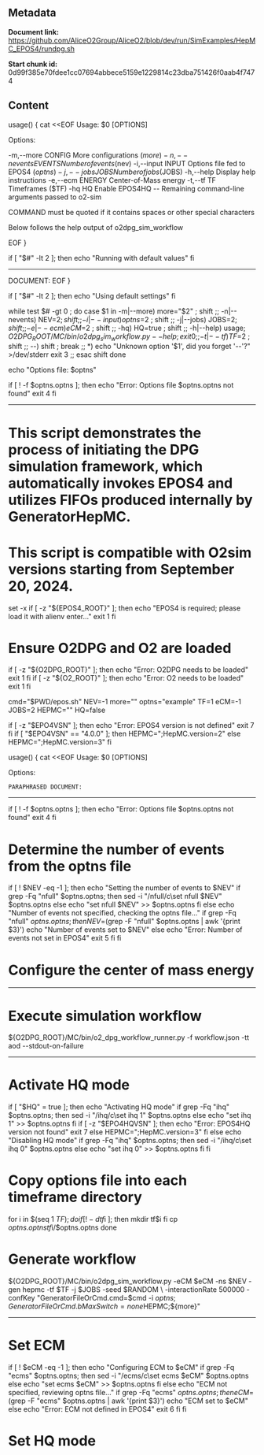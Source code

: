 ## Metadata

**Document link:** https://github.com/AliceO2Group/AliceO2/blob/dev/run/SimExamples/HepMC_EPOS4/rundpg.sh

**Start chunk id:** 0d99f385e70fdee1cc07694abbece5159e1229814c23dba751426f0aab4f7474

## Content

usage()
{
    cat <<EOF
Usage: $0 [OPTIONS]

Options:

  -m,--more    CONFIG      More configurations ($more)
  -n,--nevents EVENTS      Number of events ($nev)
  -i,--input   INPUT       Options file fed to EPOS4 ($optns)
  -j,--jobs    JOBS        Number of jobs ($JOBS)
  -h,--help                Display help instructions
  -e,--ecm     ENERGY      Center-of-Mass energy
  -t,--tf      TF          Timeframes ($TF)
  -hq          HQ          Enable EPOS4HQ
  --                       Remaining command-line arguments passed to o2-sim

COMMAND must be quoted if it contains spaces or other special
characters

Below follows the help output of o2dpg_sim_workflow

EOF
}

if [ "$#" -lt 2 ]; then
    echo "Running with default values"
fi

---

DOCUMENT:
    EOF
}

if [ "$#" -lt 2 ]; then
    echo "Using default settings"
fi

while test $# -gt 0 ; do
    case $1 in
        -m|--more)    more="$2" ; shift ;;
        -n|--nevents) NEV=$2 ; shift ;;
        -i|--input)   optns=$2 ; shift ;;
        -j|--jobs)    JOBS=$2 ; shift ;;
        -e|--ecm)     eCM=$2 ; shift ;;
        -hq)          HQ=true ; shift ;;
        -h|--help) usage; ${O2DPG_ROOT}/MC/bin/o2dpg_sim_workflow.py --help  ; exit 0 ;;
        -t|--tf)     TF=$2 ; shift ;;
        --)           shift ; break ;;
        *) echo "Unknown option '$1', did you forget '--'?" >/dev/stderr
           exit 3
           ;;
    esac
    shift
done

echo "Options file: $optns"

if [ ! -f $optns.optns ]; then
    echo "Error: Options file $optns.optns not found"
    exit 4
fi

---

#
# This script demonstrates the process of initiating the DPG simulation framework, which automatically invokes EPOS4 and utilizes FIFOs produced internally by GeneratorHepMC.

# This script is compatible with O2sim versions starting from September 20, 2024.

set -x
if [ -z "${EPOS4_ROOT}" ]; then
    echo "EPOS4 is required; please load it with alienv enter..."
    exit 1
fi

# Ensure O2DPG and O2 are loaded
if [ -z "${O2DPG_ROOT}" ]; then
    echo "Error: O2DPG needs to be loaded"
    exit 1
fi
if [ -z "${O2_ROOT}" ]; then
    echo "Error: O2 needs to be loaded"
    exit 1
fi


cmd="$PWD/epos.sh"
NEV=-1
more=""
optns="example"
TF=1
eCM=-1
JOBS=2
HEPMC=""
HQ=false

if [ -z "$EPO4VSN" ]; then
    echo "Error: EPOS4 version is not defined"
    exit 7
fi
if [ "$EPO4VSN" == "4.0.0" ]; then
    HEPMC=";HepMC.version=2"
else
    HEPMC=";HepMC.version=3"
fi

usage()
{
    cat <<EOF
Usage: $0 [OPTIONS]

Options:

    PARAPHRASED DOCUMENT:

---

if [ ! -f $optns.optns ]; then
    echo "Error: Options file $optns.optns not found"
    exit 4
fi

# Determine the number of events from the optns file
if [ ! $NEV -eq -1 ]; then
    echo "Setting the number of events to $NEV"
    if grep -Fq "nfull" $optns.optns; then
        sed -i "/nfull/c\set nfull $NEV" $optns.optns
    else
        echo "set nfull $NEV" >> $optns.optns
    fi
else
    echo "Number of events not specified, checking the optns file..."
    if grep -Fq "nfull" $optns.optns; then
        NEV=$(grep -F "nfull" $optns.optns | awk '{print $3}')
        echo "Number of events set to $NEV"
    else
        echo "Error: Number of events not set in EPOS4"
        exit 5
    fi
fi

# Configure the center of mass energy

---

# Execute simulation workflow
${O2DPG_ROOT}/MC/bin/o2_dpg_workflow_runner.py -f workflow.json -tt aod --stdout-on-failure

---

# Activate HQ mode

if [ "$HQ" = true ]; then
    echo "Activating HQ mode"
    if grep -Fq "ihq" $optns.optns; then
        sed -i "/ihq/c\set ihq 1" $optns.optns
    else
        echo "set ihq 1" >> $optns.optns
    fi
    if [ -z "$EPO4HQVSN" ]; then
        echo "Error: EPOS4HQ version not found"
        exit 7
    else
        HEPMC=";HepMC.version=3"
    fi
else
    echo "Disabling HQ mode"
    if grep -Fq "ihq" $optns.optns; then
        sed -i "/ihq/c\set ihq 0" $optns.optns
    else
        echo "set ihq 0" >> $optns.optns
    fi
fi

# Copy options file into each timeframe directory
for i in $(seq 1 $TF); do
    if [ ! -d tf$i ]; then
        mkdir tf$i
    fi
    cp $optns.optns tf$i/$optns.optns
done

# Generate workflow

${O2DPG_ROOT}/MC/bin/o2dpg_sim_workflow.py -eCM $eCM -ns $NEV -gen hepmc -tf $TF -j $JOBS -seed $RANDOM \
        -interactionRate 500000 -confKey "GeneratorFileOrCmd.cmd=$cmd -i $optns;GeneratorFileOrCmd.bMaxSwitch=none$HEPMC;${more}"

---

# Set ECM

if [ ! $eCM -eq -1 ]; then
    echo "Configuring ECM to $eCM"
    if grep -Fq "ecms" $optns.optns; then
        sed -i "/ecms/c\set ecms $eCM" $optns.optns
    else
        echo "set ecms $eCM" >> $optns.optns
    fi
else
    echo "ECM not specified, reviewing optns file..."
    if grep -Fq "ecms" $optns.optns; then
        eCM=$(grep -F "ecms" $optns.optns | awk '{print $3}')
        echo "ECM set to $eCM"
    else
        echo "Error: ECM not defined in EPOS4"
        exit 6
    fi
fi

# Set HQ mode